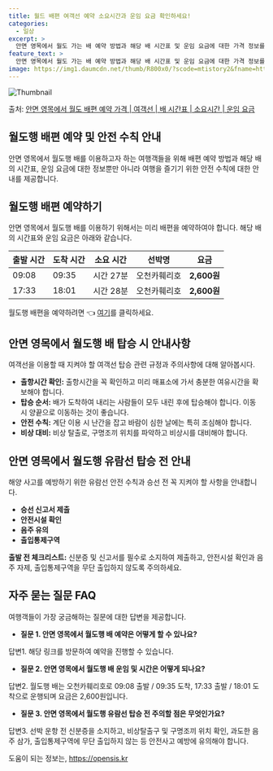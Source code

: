 ```yaml
---
title: 월드 배편 여객선 예약 소요시간과 운임 요금 확인하세요!
categories:
  - 일상
excerpt: >
  안면 영목에서 월도 가는 배 예약 방법과 해당 배 시간표 및 운임 요금에 대한 가격 정보를 안내 드리겠습니다. 안전하고 재밋는 월도행 여행을 위해 아래 정보 참고하시기 바랍니다. 월도행 배편 예약하기 👈 클릭안면 영목에서 월도행 배 시간표출발 시간도착 시간소요 시간선박명요금09:0809:350시간 27분오천카훼리호2,600원17:3318:010시간 28분오천카훼리호2,600원월도행 배편 예약하기 👈 클릭안면 영목에서 월도행 여객선 탑승 시 이용수칙안면 영목에서 월도행 배를 이용할 때 지켜야 할 여객선 탑승 관련 규정 및 주의사항을 알아봅시다. 주요 내용:출항시간 확인: 출항시간을 꼭 확인하고 미리 매표소에 가서 충분한 여유시간을 확보해야 합니다.탑승 순서: 배가 도착하여 내리는 사람들이 모두 내린 후에 ..
feature_text: >
  안면 영목에서 월도 가는 배 예약 방법과 해당 배 시간표 및 운임 요금에 대한 가격 정보를 안내 드리겠습니다. 안전하고 재밋는 월도행 여행을 위해 아래 정보 참고하시기 바랍니다. 월도행 배편 예약하기 👈 클릭안면 영목에서 월도행 배 시간표출발 시간도착 시간소요 시간선박명요금09:0809:350시간 27분오천카훼리호2,600원17:3318:010시간 28분오천카훼리호2,600원월도행 배편 예약하기 👈 클릭안면 영목에서 월도행 여객선 탑승 시 이용수칙안면 영목에서 월도행 배를 이용할 때 지켜야 할 여객선 탑승 관련 규정 및 주의사항을 알아봅시다. 주요 내용:출항시간 확인: 출항시간을 꼭 확인하고 미리 매표소에 가서 충분한 여유시간을 확보해야 합니다.탑승 순서: 배가 도착하여 내리는 사람들이 모두 내린 후에 ..
image: https://img1.daumcdn.net/thumb/R800x0/?scode=mtistory2&fname=https%3A%2F%2Fblog.kakaocdn.net%2Fdn%2FbolpBH%2FbtsHCsG0fBT%2F9BBQOSITQLkTriXzkfCgUk%2Fimg.webp
---
```


![Thumbnail](https://img1.daumcdn.net/thumb/R800x0/?scode=mtistory2&fname=https%3A%2F%2Fblog.kakaocdn.net%2Fdn%2FbolpBH%2FbtsHCsG0fBT%2F9BBQOSITQLkTriXzkfCgUk%2Fimg.webp)

<p>출처: <a href="https://opensis.kr/entry/%EC%95%88%EB%A9%B4-%EC%98%81%EB%AA%A9%EC%97%90%EC%84%9C-%EC%9B%94%EB%8F%84-%EB%B0%B0%ED%8E%B8-%EC%98%88%EC%95%BD-%EA%B0%80%EA%B2%A9-%EC%97%AC%EA%B0%9D%EC%84%A0-%EB%B0%B0-%EC%8B%9C%EA%B0%84%ED%91%9C-%EC%86%8C%EC%9A%94%EC%8B%9C%EA%B0%84-%EC%9A%B4%EC%9E%84-%EC%9A%94%EA%B8%88" rel="dofollow">안면 영목에서 월도 배편 예약 가격 | 여객선 | 배 시간표 | 소요시간 | 운임 요금</a> </p>

## 월도행 배편 예약 및 안전 수칙 안내

안면 영목에서 월도행 배를 이용하고자 하는 여행객들을 위해 배편 예약 방법과 해당 배의 시간표, 운임 요금에 대한 정보뿐만 아니라 여행을
즐기기 위한 안전 수칙에 대한 안내를 제공합니다.

## 월도행 배편 예약하기

안면 영목에서 월도행 배를 이용하기 위해서는 미리 배편을 예약하여야 합니다. 해당 배의 시간표와 운임 요금은 아래와 같습니다.

출발 시간 | 도착 시간 | 소요 시간 | 선박명 | 요금  
---|---|---|---|---  
09:08 | 09:35 | 시간 27분 | 오천카훼리호 | **2,600원**  
17:33 | 18:01 | 시간 28분 | 오천카훼리호 | **2,600원**  
  
월도행 배편을 예약하려면 👈 [여기](https://www.examplelink.com)를 클릭하세요.

## 안면 영목에서 월도행 배 탑승 시 안내사항

여객선을 이용할 때 지켜야 할 여객선 탑승 관련 규정과 주의사항에 대해 알아봅시다.

  * **출항시간 확인:** 출항시간을 꼭 확인하고 미리 매표소에 가서 충분한 여유시간을 확보해야 합니다.
  * **탑승 순서:** 배가 도착하여 내리는 사람들이 모두 내린 후에 탑승해야 합니다. 이동 시 양끝으로 이동하는 것이 좋습니다.
  * **안전 수칙:** 계단 이용 시 난간을 잡고 바람이 심한 날에는 특히 조심해야 합니다.
  * **비상 대비:** 비상 탈출로, 구명조끼 위치를 파악하고 비상시를 대비해야 합니다.

## 안면 영목에서 월도행 유람선 탑승 전 안내

해양 사고를 예방하기 위한 유람선 안전 수칙과 승선 전 꼭 지켜야 할 사항을 안내합니다.

  * **승선 신고서 제출**
  * **안전시설 확인**
  * **음주 유의**
  * **출입통제구역**

**출발 전 체크리스트:** 신분증 및 신고서를 필수로 소지하여 제출하고, 안전시설 확인과 음주 자제, 출입통제구역을 무단 출입하지 않도록
주의하세요.

## 자주 묻는 질문 FAQ

여행객들이 가장 궁금해하는 질문에 대한 답변을 제공합니다.

  * **질문 1. 안면 영목에서 월도행 배 예약은 어떻게 할 수 있나요?**

답변1. 해당 링크를 방문하여 예약을 진행할 수 있습니다.

  * **질문 2. 안면 영목에서 월도행 배 운임 및 시간은 어떻게 되나요?**

답변2. 월도행 배는 오천카훼리호로 09:08 출발 / 09:35 도착, 17:33 출발 / 18:01 도착으로 운행되며 요금은
2,600원입니다.

  * **질문 3. 안면 영목에서 월도행 유람선 탑승 전 주의할 점은 무엇인가요?**

답변3. 선박 운항 전 신분증을 소지하고, 비상탈출구 및 구명조끼 위치 확인, 과도한 음주 삼가, 출입통제구역에 무단 출입하지 않는 등
안전사고 예방에 유의해야 합니다.

 

도움이 되는 정보는, <a href="https://opensis.kr" rel="dofollow">https://opensis.kr</a>


